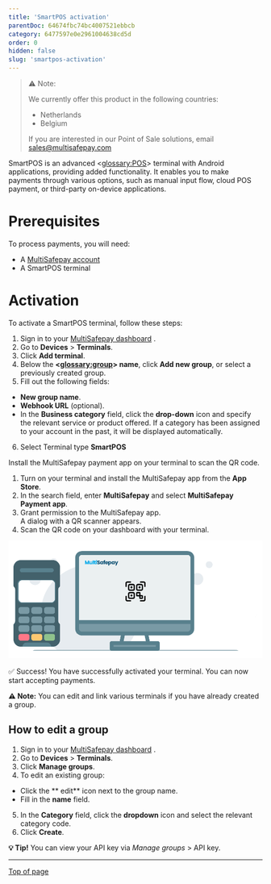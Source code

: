 ```yaml
---
title: 'SmartPOS activation'
parentDoc: 64674fbc74bc4007521ebbcb 
category: 6477597e0e2961004638cd5d 
order: 0
hidden: false
slug: 'smartpos-activation'
---
```


> ⚠️ Note:
> 
> We currently offer this product in the following countries:
> 
> - Netherlands
> - Belgium 
>  
> If you are interested in our Point of Sale solutions, email <sales@multisafepay.com>
>

SmartPOS is an advanced <<glossary:POS>> terminal with Android applications, providing added functionality.  It enables you to make payments through various options, such as manual input flow, cloud POS payment, or third-party on-device applications.

# Prerequisites

To process payments, you will need:

- A [MultiSafepay account](/docs/getting-started-guide/)
- A SmartPOS terminal

# Activation

To activate a SmartPOS terminal, follow these steps:

1. Sign in to your <a href="https://merchant.multisafepay.com/" target="_blank">MultiSafepay dashboard</a> <i class="fa fa-external-link" style="font-size:12px;color:#8b929e"></i>.
2. Go to **Devices** > **Terminals**.
3. Click **Add terminal**.
4. Below the **<<glossary:group>> name**, click **Add new group**, or select a previously created group.
5. Fill out the following fields:
- **New group name**.  
- **Webhook URL** (optional).
- In the **Business category** field, click the **drop-down** icon and specify the relevant service or product offered. If a category has been assigned to your account in the past, it will be displayed automatically. 
6. Select Terminal type **SmartPOS**


Install the MultiSafepay payment app on your terminal to scan the QR code. 

1. Turn on your terminal and install the MultiSafepay app from the **App Store**.
2. In the search field, enter **MultiSafepay** and select  **MultiSafepay Payment app**.
3. Grant permission to the MultiSafepay app.<br> A dialog with a QR scanner appears. 
4. Scan the QR code on your dashboard with your terminal.

<img src="https://raw.githubusercontent.com/MultiSafepay/docs/master/static/gifs/POS_animation_v2.gif" alt="Scan-QR"/>
<br>

✅ Success! You have successfully activated your terminal. You can now start accepting payments.

**⚠️ Note:**  You can edit and link various terminals if you have already created a group.

## How to edit a group

1. Sign in to your <a href="https://merchant.multisafepay.com/" target="_blank">MultiSafepay dashboard</a> <i class="fa fa-external-link" style="font-size:12px;color:#8b929e"></i>.
2. Go to **Devices** > **Terminals**.
3. Click **Manage groups**.
4. To edit an existing group:
- Click the ** edit** icon next to the group name.
- Fill in the **name** field.
5. In the **Category** field, click the **dropdown** icon and select the relevant category code.
6. Click **Create**.

**💡 Tip!** You can view your API key via *Manage groups* > API key. 


---
</details>

[Top of page](#)

